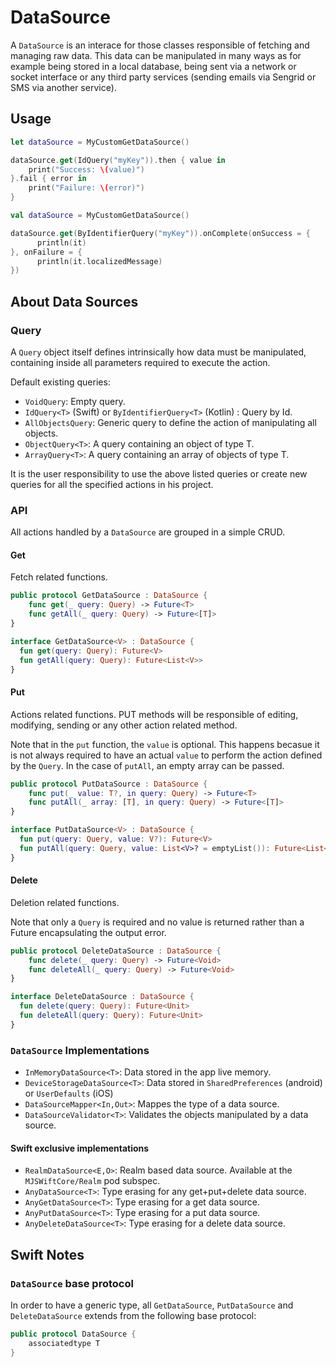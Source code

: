 # DataSource

A `DataSource` is an interace for those classes responsible of fetching and managing raw data. This data can be manipulated in many ways as for example being stored in a local database, being sent via a network or socket interface or any third party services (sending emails via Sengrid or SMS via another service).

## Usage

```swift
let dataSource = MyCustomGetDataSource()

dataSource.get(IdQuery("myKey")).then { value in
    print("Success: \(value)")
}.fail { error in 
    print("Failure: \(error)")
}
```

```kotlin
val dataSource = MyCustomGetDataSource()

dataSource.get(ByIdentifierQuery("myKey")).onComplete(onSuccess = {
      println(it)
}, onFailure = {
      println(it.localizedMessage)
})
```

## About Data Sources

### Query

A `Query` object itself defines intrinsically how data must be manipulated, containing inside all parameters required to execute the action.

Default existing queries:

- `VoidQuery`: Empty query.
- `IdQuery<T>` (Swift) or `ByIdentifierQuery<T>` (Kotlin) : Query by Id.
- `AllObjectsQuery`: Generic query to define the action of manipulating all objects.
- `ObjectQuery<T>`: A query containing an object of type T.
- `ArrayQuery<T>`: A query containing an array of objects of type T.

It is the user responsibility to use the above listed queries or create new queries for all the specified actions in his project.

### API

All actions handled by a `DataSource` are grouped in a simple CRUD.

#### **Get**

Fetch related functions. 

```swift
public protocol GetDataSource : DataSource {
    func get(_ query: Query) -> Future<T>
    func getAll(_ query: Query) -> Future<[T]>
}
```

```kotlin
interface GetDataSource<V> : DataSource {
  fun get(query: Query): Future<V>
  fun getAll(query: Query): Future<List<V>>
}
```

#### **Put**

Actions related functions. PUT methods will be responsible of editing, modifying, sending or any other action related method.

Note that in the `put` function, the `value` is optional. This happens becasue it is not always required to have an actual `value` to perform the action defined by the `Query`. In the case of `putAll`, an empty array can be passed.

```swift
public protocol PutDataSource : DataSource {
    func put(_ value: T?, in query: Query) -> Future<T>
    func putAll(_ array: [T], in query: Query) -> Future<[T]>
}
```

```kotlin
interface PutDataSource<V> : DataSource {
  fun put(query: Query, value: V?): Future<V>
  fun putAll(query: Query, value: List<V>? = emptyList()): Future<List<V>>
}
```

#### **Delete**

Deletion related functions.

Note that only a `Query` is required and no value is returned rather than a Future encapsulating the output error.

```swift
public protocol DeleteDataSource : DataSource {
    func delete(_ query: Query) -> Future<Void>
    func deleteAll(_ query: Query) -> Future<Void>
}
```

```kotlin
interface DeleteDataSource : DataSource {
  fun delete(query: Query): Future<Unit>
  fun deleteAll(query: Query): Future<Unit>
}
```

### `DataSource` Implementations

- `InMemoryDataSource<T>`: Data stored in the app live memory.
- `DeviceStorageDataSource<T>`: Data stored in `SharedPreferences` (android) or `UserDefaults` (iOS)
- `DataSourceMapper<In,Out>`: Mappes the type of a data source.
- `DataSourceValidator<T>`: Validates the objects manipulated by a data source.

#### Swift exclusive implementations

- `RealmDataSource<E,O>`: Realm based data source. Available at the `MJSWiftCore/Realm` pod subspec.
- `AnyDataSource<T>`: Type erasing for any get+put+delete data source.
- `AnyGetDataSource<T>`: Type erasing for a get data source.
- `AnyPutDataSource<T>`: Type erasing for a put data source.
- `AnyDeleteDataSource<T>`: Type erasing for a delete data source.

## Swift Notes

### `DataSource` base protocol
In order to have a generic type, all `GetDataSource`, `PutDataSource` and `DeleteDataSource` extends from the following base protocol:

```swift
public protocol DataSource {
    associatedtype T
}
```

